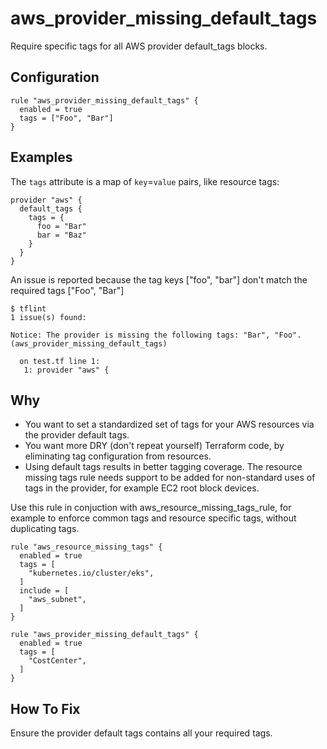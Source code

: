 # aws_provider_missing_default_tags

Require specific tags for all AWS provider default_tags blocks.

## Configuration

```hcl
rule "aws_provider_missing_default_tags" {
  enabled = true
  tags = ["Foo", "Bar"]
}
```

## Examples

The `tags` attribute is a map of `key`=`value` pairs, like resource tags:

```hcl
provider "aws" {
  default_tags {
    tags = {
      foo = "Bar"
      bar = "Baz"
    }
  }
}
```

An issue is reported because the tag keys ["foo", "bar"] don't match the required tags ["Foo", "Bar"]

```
$ tflint
1 issue(s) found:

Notice: The provider is missing the following tags: "Bar", "Foo". (aws_provider_missing_default_tags)

  on test.tf line 1:
   1: provider "aws" {
```

## Why

- You want to set a standardized set of tags for your AWS resources via the provider default tags.
- You want more DRY (don't repeat yourself) Terraform code, by eliminating tag configuration from resources.
- Using default tags results in better tagging coverage. The resource missing tags rule needs support
  to be added for non-standard uses of tags in the provider, for example EC2 root block devices.

Use this rule in conjuction with aws_resource_missing_tags_rule, for example to enforce common tags and
resource specific tags, without duplicating tags.

```hcl
rule "aws_resource_missing_tags" {
  enabled = true
  tags = [
    "kubernetes.io/cluster/eks",
  ]
  include = [
    "aws_subnet",
  ]
}

rule "aws_provider_missing_default_tags" {
  enabled = true
  tags = [
    "CostCenter",
  ]
}
```

## How To Fix

Ensure the provider default tags contains all your required tags.
